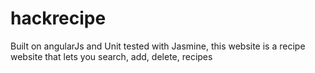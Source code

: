 # hackrecipe
Built on angularJs and Unit tested with Jasmine, this website is a recipe website that lets you search, add, delete, recipes
